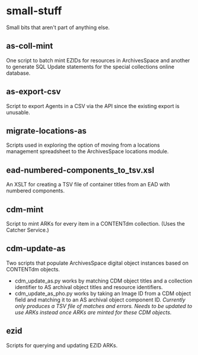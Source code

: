 # small-stuff
Small bits that aren't part of anything else.

## as-coll-mint

One script to batch mint EZIDs for resources in ArchivesSpace and another to generate SQL Update statements for the special collections online database.

## as-export-csv

Script to export Agents in a CSV via the API since the existing export is unusable.

## migrate-locations-as

Scripts used in exploring the option of moving from a locations management spreadsheet to the ArchivesSpace locations module.

## ead-numbered-components_to_tsv.xsl

An XSLT for creating a TSV file of container titles from an EAD with numbered components.

## cdm-mint

Script to mint ARKs for every item in a CONTENTdm collection. (Uses the Catcher Service.)

## cdm-update-as

Two scripts that populate ArchivesSpace digital object instances based on CONTENTdm objects.

- cdm_update_as.py works by matching CDM object titles and a collection identifier to AS archival object titles and resource identifiers.
- cdm_update_as_pho.py works by taking an Image ID from a CDM object field and matching it to an AS archival object component ID. *Currently only produces a TSV file of matches and errors. Needs to be updated to use ARKs instead once ARKs are minted for these CDM objects.*

## ezid

Scripts for querying and updating EZID ARKs.
